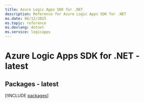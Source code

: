 ```yaml
---
title: Azure Logic Apps SDK for .NET
description: Reference for Azure Logic Apps SDK for .NET
ms.date: 06/12/2025
ms.topic: reference
ms.devlang: dotnet
ms.service: logicapps
---
```

# Azure Logic Apps SDK for .NET - latest
## Packages - latest
[!INCLUDE [packages](logic-apps-index.md)]